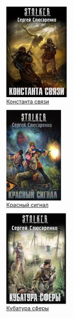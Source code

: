 ![](Константа%20связи.jpg)  
[Константа связи](Константа%20связи.md)

![](Красный%20сигнал.jpg)  
[Красный сигнал](Красный%20сигнал.md)

![](Кубатура%20сферы.jpg)  
[Кубатура сферы](Кубатура%20сферы.md)
